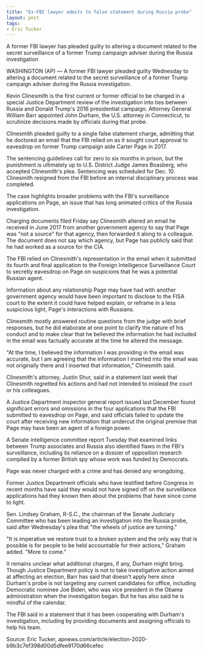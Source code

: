 ```yaml
---
title: "Ex-FBI lawyer admits to false statement during Russia probe"
layout: post
tags:
- Eric Tucker
---
```


A former FBI lawyer has pleaded guilty to altering a document related to the secret surveillance of a former Trump campaign adviser during the Russia investigation

WASHINGTON (AP) — A former FBI lawyer pleaded guilty Wednesday to altering a document related to the secret surveillance of a former Trump campaign adviser during the Russia investigation.

Kevin Clinesmith is the first current or former official to be charged in a special Justice Department review of the investigation into ties between Russia and Donald Trump's 2016 presidential campaign. Attorney General William Barr appointed John Durham, the U.S. attorney in Connecticut, to scrutinize decisions made by officials during that probe.

Clinesmith pleaded guilty to a single false statement charge, admitting that he doctored an email that the FBI relied on as it sought court approval to eavesdrop on former Trump campaign aide Carter Page in 2017.

The sentencing guidelines call for zero to six months in prison, but the punishment is ultimately up to U.S. District Judge James Boasberg, who accepted Clinesmith's plea. Sentencing was scheduled for Dec. 10. Clinesmith resigned from the FBI before an internal disciplinary process was completed.

The case highlights broader problems with the FBI's surveillance applications on Page, an issue that has long animated critics of the Russia investigation.

Charging documents filed Friday say Clinesmith altered an email he received in June 2017 from another government agency to say that Page was "not a source" for that agency, then forwarded it along to a colleague. The document does not say which agency, but Page has publicly said that he had worked as a source for the CIA.

The FBI relied on Clinesmith's representation in the email when it submitted its fourth and final application to the Foreign Intelligence Surveillance Court to secretly eavesdrop on Page on suspicions that he was a potential Russian agent.

Information about any relationship Page may have had with another government agency would have been important to disclose to the FISA court to the extent it could have helped explain, or reframe in a less suspicious light, Page's interactions with Russians.

Clinesmith mostly answered routine questions from the judge with brief responses, but he did elaborate at one point to clarify the nature of his conduct and to make clear that he believed the information he had included in the email was factually accurate at the time he altered the message.

"At the time, I believed the information I was providing in the email was accurate, but I am agreeing that the information I inserted into the email was not originally there and I inserted that information," Clinesmith said.

Clinesmith's attorney, Justin Shur, said in a statement last week that Clinesmith regretted his actions and had not intended to mislead the court or his colleagues.

A Justice Department inspector general report issued last December found significant errors and omissions in the four applications that the FBI submitted to eavesdrop on Page, and said officials failed to update the court after receiving new information that undercut the original premise that Page may have been an agent of a foreign power.

A Senate intelligence committee report Tuesday that examined links between Trump associates and Russia also identified flaws in the FBI's surveillance, including its reliance on a dossier of opposition research compiled by a former British spy whose work was funded by Democrats.

Page was never charged with a crime and has denied any wrongdoing.

Former Justice Department officials who have testified before Congress in recent months have said they would not have signed off on the surveillance applications had they known then about the problems that have since come to light.

Sen. Lindsey Graham, R-S.C., the chairman of the Senate Judiciary Committee who has been leading an investigation into the Russia probe, said after Wednesday's plea that "the wheels of justice are turning."

"It is imperative we restore trust to a broken system and the only way that is possible is for people to be held accountable for their actions," Graham added. "More to come."

It remains unclear what additional charges, if any, Durham might bring. Though Justice Department policy is not to take investigative action aimed at affecting an election, Barr has said that doesn't apply here since Durham's probe is not targeting any current candidates for office, including Democratic nominee Joe Biden, who was vice president in the Obama administration when the investigation began. But he has also said he is mindful of the calendar.

The FBI said in a statement that it has been cooperating with Durham's investigation, including by providing documents and assigning officials to help his team.

Source: Eric Tucker, apnews.com/article/election-2020-b9b3c7ef398d00d5dfee9170d66cefec
